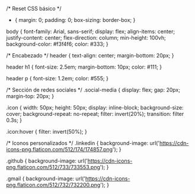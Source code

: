 /* Reset CSS básico */
* {
    margin: 0;
    padding: 0;
    box-sizing: border-box;
}

body {
    font-family: Arial, sans-serif;
    display: flex;
    align-items: center;
    justify-content: center;
    flex-direction: column;
    min-height: 100vh;
    background-color: #f3f4f6;
    color: #333;
}

/* Encabezado */
header {
    text-align: center;
    margin-bottom: 20px;
}

header h1 {
    font-size: 2.5em;
    margin-bottom: 10px;
    color: #111;
}

header p {
    font-size: 1.2em;
    color: #555;
}

/* Sección de redes sociales */
.social-media {
    display: flex;
    gap: 20px;
    margin-top: 20px;
}

.icon {
    width: 50px;
    height: 50px;
    display: inline-block;
    background-size: cover;
    background-repeat: no-repeat;
    filter: invert(20%);
    transition: filter 0.3s;
}

.icon:hover {
    filter: invert(50%);
}

/* Iconos personalizados */
.linkedin {
    background-image: url('https://cdn-icons-png.flaticon.com/512/174/174857.png');
}

.github {
    background-image: url('https://cdn-icons-png.flaticon.com/512/733/733553.png');
}

.gmail {
    background-image: url('https://cdn-icons-png.flaticon.com/512/732/732200.png');
}
